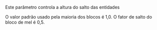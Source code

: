 Este parâmetro controla a altura do salto das entidades

O valor padrão usado pela maioria dos blocos é 1,0. O fator de salto do bloco de mel é 0,5.